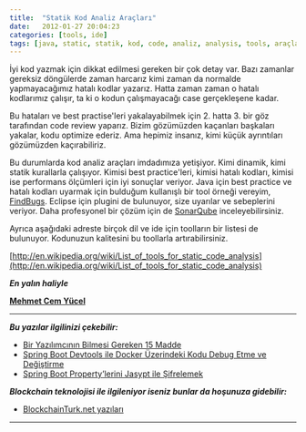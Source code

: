 ```yaml
---
title:  "Statik Kod Analiz Araçları"
date:   2012-01-27 20:04:23
categories: [tools, ide]
tags: [java, static, statik, kod, code, analiz, analysis, tools, araçları, findbugs, sonarqube, sonarlint]
---
```


İyi kod yazmak için dikkat edilmesi gereken bir çok detay var. Bazı zamanlar gereksiz döngülerde zaman harcarız kimi zaman da normalde yapmayacağımız hatalı kodlar yazarız. Hatta zaman zaman o hatalı kodlarımız çalışır, ta ki o kodun çalışmayacağı case gerçekleşene kadar.  
  
Bu hataları ve best practise'leri yakalayabilmek için 2. hatta 3. bir göz tarafından code review yaparız. Bizim gözümüzden kaçanları başkaları yakalar, kodu optimize ederiz. Ama hepimiz insanız, kimi küçük ayrıntıları gözümüzden kaçırabiliriz.  
  
Bu durumlarda kod analiz araçları imdadımıza yetişiyor. Kimi dinamik, kimi statik kurallarla çalışıyor. Kimisi best practice'leri, kimisi hatalı kodları, kimisi ise performans ölçümleri için iyi sonuçlar veriyor. Java için best practice ve hatalı kodları uyarmak için bulduğum kullanışlı bir tool örneği vereyim, [FindBugs](http://findbugs.sourceforge.net/). Eclipse için plugini de bulunuyor, size uyarılar ve sebeplerini veriyor. Daha profesyonel bir çözüm için de [SonarQube](https://www.sonarqube.org/) inceleyebilirsiniz. 
  
Ayrıca aşağıdaki adreste birçok dil ve ide için toolların bir listesi de bulunuyor. Kodunuzun kalitesini bu toollarla artırabilirsiniz.  
  
[http://en.wikipedia.org/wiki/List_of_tools_for_static_code_analysis](http://en.wikipedia.org/wiki/List_of_tools_for_static_code_analysis)  
  
  
***En yalın haliyle***

[**Mehmet Cem Yücel**](https://www.mehmetcemyucel.com)

---

**_Bu yazılar ilgilinizi çekebilir:_**

 - [Bir Yazılımcının Bilmesi Gereken 15 Madde](https://www.mehmetcemyucel.com/2019/bir-yazilimcinin-bilmesi-gereken-15-madde/)
 - [Spring Boot Devtools ile Docker Üzerindeki Kodu Debug Etme ve Değiştirme](https://www.mehmetcemyucel.com/2019/spring-boot-devtools-ile-docker-uzerindeki-kodu-debug-etme-ve-degistirme/)
 - [Spring Boot Property’lerini Jasypt ile Şifrelemek](https://www.mehmetcemyucel.com/2019/spring-boot-propertylerini-jasypt-ile-sifrelemek/)

**_Blockchain teknolojisi ile ilgileniyor iseniz bunlar da hoşunuza gidebilir:_**

 - [BlockchainTurk.net yazıları](https://www.mehmetcemyucel.com/categories/#blockchain)

---